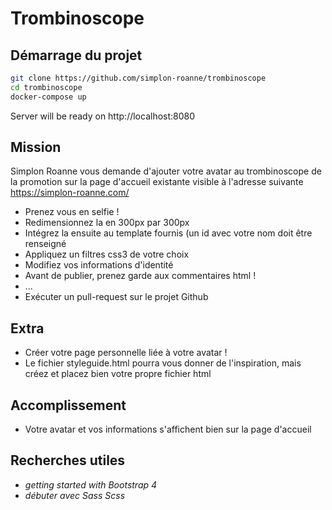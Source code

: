 ﻿# Trombinoscope

## Démarrage du projet

```bash
git clone https://github.com/simplon-roanne/trombinoscope
cd trombinoscope
docker-compose up
```
Server will be ready on http://localhost:8080

## Mission
Simplon Roanne vous demande d'ajouter votre avatar au trombinoscope de la promotion sur la page d'accueil existante visible à l'adresse suivante https://simplon-roanne.com/
* Prenez vous en selfie !
* Redimensionnez la en 300px par 300px
* Intégrez la ensuite au template fournis (un id avec votre nom doit être renseigné
* Appliquez un filtres css3 de votre choix
* Modifiez vos informations d'identité
* Avant de publier, prenez garde aux commentaires html !
* ...
* Exécuter un pull-request sur le projet Github

## Extra
* Créer votre page personnelle liée à votre avatar !
* Le fichier styleguide.html pourra vous donner de l'inspiration, mais créez et placez bien votre propre fichier html

## Accomplissement
* Votre avatar et vos informations s'affichent bien sur la page d'accueil

## Recherches utiles
* _getting started with Bootstrap 4_
* _débuter avec Sass Scss_
